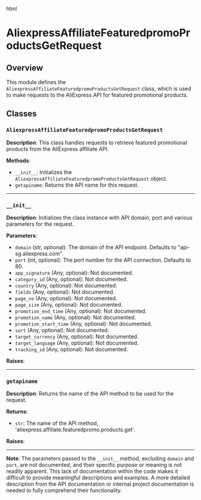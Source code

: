 html
<h1>AliexpressAffiliateFeaturedpromoProductsGetRequest</h1>

<h2>Overview</h2>
<p>This module defines the <code>AliexpressAffiliateFeaturedpromoProductsGetRequest</code> class, which is used to make requests to the AliExpress API for featured promotional products.</p>

<h2>Classes</h2>

<h3><code>AliexpressAffiliateFeaturedpromoProductsGetRequest</code></h3>

<p><strong>Description</strong>: This class handles requests to retrieve featured promotional products from the AliExpress affiliate API.</p>

<p><strong>Methods</strong>:</p>
<ul>
  <li><code>__init__</code>: Initializes the <code>AliexpressAffiliateFeaturedpromoProductsGetRequest</code> object.</li>
  <li><code>getapiname</code>: Returns the API name for this request.</li>
</ul>


<hr>

<h3><code>__init__</code></h3>

<p><strong>Description</strong>: Initializes the class instance with API domain, port and various parameters for the request.</p>

<p><strong>Parameters</strong>:</p>
<ul>
  <li><code>domain</code> (str, optional): The domain of the API endpoint. Defaults to "api-sg.aliexpress.com".</li>
  <li><code>port</code> (int, optional): The port number for the API connection. Defaults to 80.</li>
  <li><code>app_signature</code> (Any, optional):  Not documented.</li>
  <li><code>category_id</code> (Any, optional): Not documented.</li>
  <li><code>country</code> (Any, optional): Not documented.</li>
  <li><code>fields</code> (Any, optional): Not documented.</li>
  <li><code>page_no</code> (Any, optional): Not documented.</li>
  <li><code>page_size</code> (Any, optional): Not documented.</li>
  <li><code>promotion_end_time</code> (Any, optional): Not documented.</li>
  <li><code>promotion_name</code> (Any, optional): Not documented.</li>
  <li><code>promotion_start_time</code> (Any, optional): Not documented.</li>
  <li><code>sort</code> (Any, optional): Not documented.</li>
  <li><code>target_currency</code> (Any, optional): Not documented.</li>
  <li><code>target_language</code> (Any, optional): Not documented.</li>
  <li><code>tracking_id</code> (Any, optional): Not documented.</li>

</ul>


<p><strong>Raises</strong>:</p>
<ul>
</ul>

<hr>

<h3><code>getapiname</code></h3>

<p><strong>Description</strong>: Returns the name of the API method to be used for the request.</p>

<p><strong>Returns</strong>:</p>
<ul>
  <li><code>str</code>: The name of the API method, 'aliexpress.affiliate.featuredpromo.products.get'.</li>
</ul>

<p><strong>Raises</strong>:</p>
<ul>
</ul>

<hr>
<p><strong>Note</strong>: The parameters passed to the <code>__init__</code> method, excluding <code>domain</code> and <code>port</code>, are not documented, and their specific purpose or meaning is not readily apparent. This lack of documentation within the code makes it difficult to provide meaningful descriptions and examples.  A more detailed description from the API documentation or internal project documentation is needed to fully comprehend their functionality.</p>